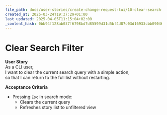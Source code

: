 ```yaml
---
file_path: docs/user-stories/create-change-request-tui/10-clear-search-filter.md
created_at: 2025-03-24T19:37:29+01:00
last_updated: 2025-04-05T11:15:04+02:00
_content_hash: 0bb94f128ab037f6798bd7d85599d31d5bf4d87c03d16933cbb09046fd870147
---
```


# Clear Search Filter

**User Story**  
As a CLI user,  
I want to clear the current search query with a simple action,  
so that I can return to the full list without restarting.

**Acceptance Criteria**
- Pressing `Esc` in search mode:
  - Clears the current query
  - Refreshes story list to unfiltered view